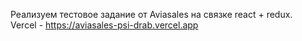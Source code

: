 Реализуем тестовое задание от Aviasales на связке react + redux.</br>
Vercel - https://aviasales-psi-drab.vercel.app
